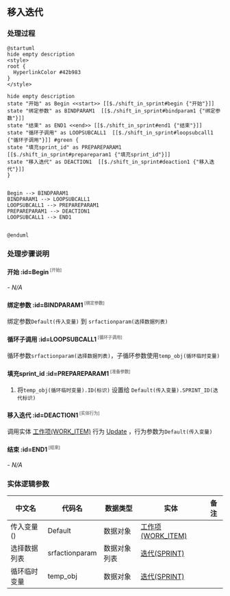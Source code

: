 ## 移入迭代 <!-- {docsify-ignore-all} -->

   

### 处理过程

```plantuml
@startuml
hide empty description
<style>
root {
  HyperlinkColor #42b983
}
</style>

hide empty description
state "开始" as Begin <<start>> [[$./shift_in_sprint#begin {"开始"}]]
state "绑定参数" as BINDPARAM1  [[$./shift_in_sprint#bindparam1 {"绑定参数"}]]
state "结束" as END1 <<end>> [[$./shift_in_sprint#end1 {"结束"}]]
state "循环子调用" as LOOPSUBCALL1  [[$./shift_in_sprint#loopsubcall1 {"循环子调用"}]] #green {
state "填充sprint_id" as PREPAREPARAM1  [[$./shift_in_sprint#prepareparam1 {"填充sprint_id"}]]
state "移入迭代" as DEACTION1  [[$./shift_in_sprint#deaction1 {"移入迭代"}]]
}


Begin --> BINDPARAM1
BINDPARAM1 --> LOOPSUBCALL1
LOOPSUBCALL1 --> PREPAREPARAM1
PREPAREPARAM1 --> DEACTION1
LOOPSUBCALL1 --> END1


@enduml
```


### 处理步骤说明

#### 开始 :id=Begin<sup class="footnote-symbol"> <font color=gray size=1>[开始]</font></sup>



*- N/A*
#### 绑定参数 :id=BINDPARAM1<sup class="footnote-symbol"> <font color=gray size=1>[绑定参数]</font></sup>



绑定参数`Default(传入变量)` 到 `srfactionparam(选择数据列表)`
#### 循环子调用 :id=LOOPSUBCALL1<sup class="footnote-symbol"> <font color=gray size=1>[循环子调用]</font></sup>



循环参数`srfactionparam(选择数据列表)`，子循环参数使用`temp_obj(循环临时变量)`
#### 填充sprint_id :id=PREPAREPARAM1<sup class="footnote-symbol"> <font color=gray size=1>[准备参数]</font></sup>



1. 将`temp_obj(循环临时变量).ID(标识)` 设置给  `Default(传入变量).SPRINT_ID(迭代标识)`

#### 移入迭代 :id=DEACTION1<sup class="footnote-symbol"> <font color=gray size=1>[实体行为]</font></sup>



调用实体 [工作项(WORK_ITEM)](module/ProjMgmt/Work_item.md) 行为 [Update](module/ProjMgmt/Work_item#行为) ，行为参数为`Default(传入变量)`

#### 结束 :id=END1<sup class="footnote-symbol"> <font color=gray size=1>[结束]</font></sup>



*- N/A*



### 实体逻辑参数

|    中文名   |    代码名    |  数据类型    |  实体   |备注 |
| --------| --------| -------- | -------- | --------   |
|传入变量(<i class="fa fa-check"/></i>)|Default|数据对象|[工作项(WORK_ITEM)](module/ProjMgmt/Work_item.md)||
|选择数据列表|srfactionparam|数据对象列表|[迭代(SPRINT)](module/ProjMgmt/Sprint.md)||
|循环临时变量|temp_obj|数据对象|[迭代(SPRINT)](module/ProjMgmt/Sprint.md)||
